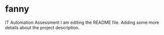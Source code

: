 # fanny
IT Automation Assessment
I am editing the README file. Adding some more details about the project description.
